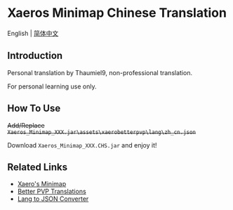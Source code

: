 # Xaeros Minimap Chinese Translation

English | [简体中文](./README-CN.md)

## Introduction

Personal translation by Thaumiel9, non-professional translation.

For personal learning use only.

## How To Use

<del>Add/Replace `Xaeros_Minimap_XXX.jar\assets\xaerobetterpvp\lang\zh_cn.json`</del>

Download `Xaeros_Minimap_XXX.CHS.jar` and enjoy it!

## Related Links

+ [Xaero's Minimap](https://www.curseforge.com/minecraft/mc-mods/xaeros-minimap)
+ [Better PVP Translations](https://github.com/thexaero/Better-PVP-Translations)
+ [Lang to JSON Converter](https://www.tterrag.com/lang2json)
